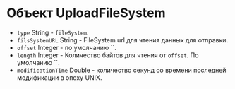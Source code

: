 # Объект UploadFileSystem

* `type` String - `fileSystem`.
* `filsSystemURL` String - FileSystem url для чтения данных для отправки.
* `offset` Integer - по умолчанию ``.
* `length` Integer - Количество байтов для чтения от `offset`. По умолчанию ``.
* `modificationTime` Double - количество секунд со времени последней модификации в эпоху UNIX.